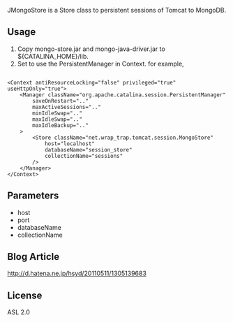 JMongoStore is a Store class to persistent sessions of Tomcat to MongoDB.

## Usage

1. Copy mongo-store.jar and mongo-java-driver.jar to ${CATALINA_HOME}/lib.
2. Set to use the PersistentManager in Context. for example,
<pre><code>
&lt;Context antiResourceLocking="false" privileged="true" useHttpOnly="true"&gt;
    &lt;Manager className="org.apache.catalina.session.PersistentManager" 
		saveOnRestart=".." 
		maxActiveSessions=".." 
		minIdleSwap=".." 
		maxIdleSwap=".." 
		maxIdleBackup=".."
	&gt;
		&lt;Store className="net.wrap_trap.tomcat.session.MongoStore"
			host="localhost"
			databaseName="session_store"
			collectionName="sessions"
		/&gt;
    &lt;/Manager&gt; 
&lt;/Context&gt;
</code></pre>

## Parameters

* host
* port
* databaseName
* collectionName

## Blog Article

http://d.hatena.ne.jp/hsyd/20110511/1305139683

## License

ASL 2.0
